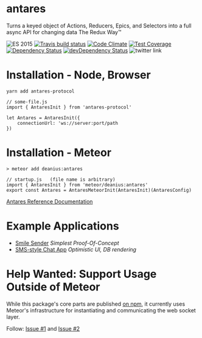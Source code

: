 # antares

Turns a keyed object of Actions, Reducers, Epics, and Selectors into a full async API for changing data The Redux Way™

![ES 2015](https://img.shields.io/badge/ES-2015-brightgreen.svg)
[![Travis build status](https://api.travis-ci.org/deanius/antares.svg?branch=master)](https://travis-ci.org/deanius/antares)
[![Code Climate](https://codeclimate.com/github/deanius/antares/badges/gpa.svg)](https://codeclimate.com/github/deanius/antares)
[![Test Coverage](https://codeclimate.com/github/deanius/antares/badges/coverage.svg)](https://codeclimate.com/github/deanius/antares)
[![Dependency Status](https://david-dm.org/deanius/antares.svg)](https://david-dm.org/deanius/antares)
[![devDependency Status](https://david-dm.org/deanius/antares/dev-status.svg)](https://david-dm.org/deanius/antares#info=devDependencies)
![twitter link](https://img.shields.io/badge/twitter-@deaniusaur-55acee.svg)


# Installation - Node, Browser
```
yarn add antares-protocol

// some-file.js
import { AntaresInit } from 'antares-protocol'

let Antares = AntaresInit({
    connectionUrl: 'ws://server:port/path
})
```

# Installation - Meteor
```
> meteor add deanius:antares

// startup.js   (file name is arbitrary)
import { AntaresInit } from 'meteor/deanius:antares'
export const Antares = AntaresMeteorInit(AntaresInit)(AntaresConfig)

```

[Antares Reference Documentation](https://deanius.gitbooks.io/the-antares-protocol/antares-reference.html)

# Example Applications

* [Smile Sender](https://github.com/deanius/antares-example-smile-sender) *Simplest Proof-Of-Concept*
* [SMS-style Chat App](https://github.com/deanius/antares-example-chat) *Optimistic UI, DB rendering*

# Help Wanted: Support Usage Outside of Meteor
While this package's core parts are published [on npm](https://www.npmjs.com/package/antares-protocol),
it currently uses Meteor's infrastructure for instantiating and communicating the web socket layer.

Follow: [Issue #1](https://github.com/deanius/antares/issues/1) and [Issue #2](https://github.com/deanius/antares/issues/2)
